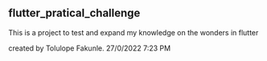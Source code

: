 ## flutter_pratical_challenge

This is a project to test and expand my knowledge on the wonders in flutter

created by Tolulope Fakunle.
27/0/2022 7:23 PM
